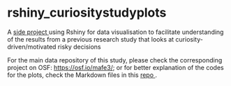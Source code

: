 # rshiny_curiositystudyplots
A <a href="https://johnnykl-rshiny.shinyapps.io/curidecisionplot-app/"> side project </a> using Rshiny for data visualisation to facilitate understanding of the results from a previous research study that looks at curiosity-driven/motivated risky decisions

For the main data repository of this study, please check the corresponding project on OSF: https://osf.io/mafe3/; or for better explanation of the codes for the plots, check the Markdown files in this <a href="https://github.com/jonkingseestheworld/curiosity_fmri_study"> repo </a>. 
